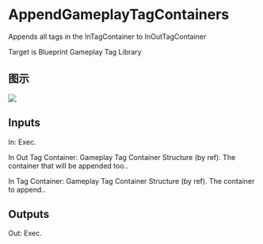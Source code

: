 # AppendGameplayTagContainers

Appends all tags in the InTagContainer to InOutTagContainer

Target is Blueprint Gameplay Tag Library

## 图示

![]($-20221218-19091419.png)

## Inputs

In: Exec.

In Out Tag Container: Gameplay Tag Container Structure (by ref). The container that will be appended too..

In Tag Container: Gameplay Tag Container Structure (by ref). The container to append..  

## Outputs

Out: Exec.

